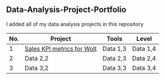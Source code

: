 ## Data-Analysis-Project-Portfolio
I added all of my data analysis projects in this repository

| No. | Project | Tools | Level |
|----------|----------|----------|----------|
| 1   | [Sales KPI metrics for Wolt](https://github.com/Hannah-Abi/Sales-KPIs---delivery-service) | Data 1,3 | Data 1,4 |
| 2   | Data 2,2 | Data 2,3 | Data 2,4 |
| 3   | Data 3,2 | Data 3,3 | Data 3,4 |


